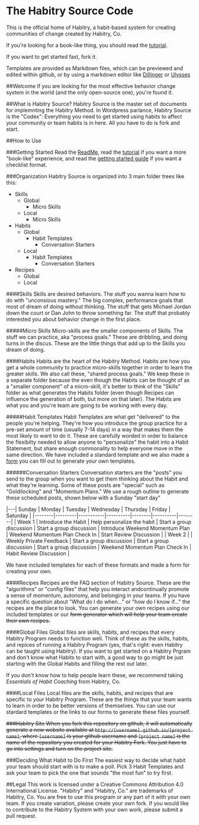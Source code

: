 # The Habitry Source Code
This is the official home of Habitry, a habit-based system for creating communities of change created by Habitry, Co. 

If you're looking for a book-like thing, you should read the [tutorial](http://github.com/habitry/habitry_source/blob/master/Habitry.md).

If you want to get started fast, fork it.

Templates are provided as Markdown files, which can be previewed and edited within github, or by using a markdown editor like [Dillinger](http://dillinger.io/) or [Ulysses](http://www.ulyssesapp.com)

##Welcome
If you are looking for the most effective behavior change system in the world (and the only open-source one), you're found it.

##What is Habitry Source?
Habitry Source is the master set of documents for implemnting the Habitry Method. In Wordpress parlance, Habitry Source is the "Codex": Everything you need to get started using habits to affect your community or team habits is in here. All you have to do is fork and start.

##How to Use

###Getting Started
Read the [ReadMe](/readme.md), read the [tutorial](http://github.com/habitry/habitry_source/blob/master/Habitry.md) if you want a more "book-like" experience, and read the [getting started guide]() if you want a checklist format.

###Organization
Habitry Source is organized into 3 main folder trees like this:

- Skills
	- Global
		- Micro Skills
	- Local
		- Micro Skills
- Habits
	- Global
		- Habit Templates
			- Conversation Starters
	- Local
		- Habit Templates
			- Conversation Starters
- Recipes
	- Global
	- Local
	

####Skills
Skills are desired behaviors. The stuff you wanna learn how to do with "unconsious mastery." The big complex, performance goals that most of dream of doing without thinking. The stuff that gets Michael Jordan down the court or Dan John to throw something far. The stuff that probably interested you about behavior change in the first place.

#####Micro Skills
Micro-skills are the smaller components of Skills. The stuff we can practice, aka "process goals." These are dribbling, and doing turns in the discus. These are the little things that add up to the Skills you dream of doing.

####Habits
Habits are the heart of the Habitry Method. Habits are how you get a whole community to practice micro-skills together in order to learn the greater skills. We also call these, "shared process goals." We keep these in a separate folder because the even though the Habits can be thought of as a "smaller component" of a micro-skill, it's better to think of the "Skills" folder as what generates the Habits folder (even though Recipes can influence the generation of both, but more on that later). The Habits are what you and you're team are going to be working with every day.

#####Habit Templates
Habit Templates are what get "delivered" to the people you're helping. They're how you introduce the group practice for a pre-set amount of time (usually 7-14 days) in a way that makes them the most likely to want to do it. These are carefully worded in order to balance the flexibilty needed to allow anyone to "personalize" the habit into a Habit Statement, but share enough commonality to help everyone move in the same direction. We have included a standard template and we also made a [form](https://habitry.typeform.com/to/tWaGnO) you can fill out to generate your own templates.

######Conversation Starters
Conversation starters are the "posts" you send to the group when you want to get them thinking about the Habit and what they're learning. Some of these posts are "special" such as "Goldilocking" and "Momentum Plans." We use a rough outline to generate these scheduled posts, shown below with a Sunday "start day"


|---| Sunday | Monday | Tuesday | Wednesday | Thursday | Friday | Saturday |
|--------|---------|-----------|----------|--------|----------|--------|
| Week 1 | Introduce the Habit | Help personalize the habit | Start a group discussion | Start a group discussion | Introduce Weekend Momentum Plan | Weekend Momentum Plan Check In | Start Review Discussion |
| Week 2 |     | Weekly Private Feedback | Start a group discussion | Start a group discussion | Start a group discussion | Weekend Momentum Plan Check In | Habit Review Discussion |

We have included templates for each of these formats and made a form for creating your own.

####Recipes
Recipes are the FAQ section of Habitry Source. These are the "algorithms" or "config files" that help you interact andcontinually  promote a sense of momentum, autonomy, and belonging in your teams. If you have a specific question about "What do I do when..." or "how do I know if..." the recipes are the place to look. You can generate your own recipes using our included templates or our ~~form generator which will help your team create their own recipes.~~

####Global Files
Global files are skills, habits, and recipes that every Habitry Program needs to function well. Think of these as the skills, habits, and repices of running a Habitry Program (yes, that's right: even Habitry can be taught using Habitry). If you want to get started on a Habitry Prgram and don't know what Habits to start with, a good way to go might be just starting with the Global Habits and filling the rest out later.

If you don't know how to help people learn these, we recommend taking _Essentials of Habit Coaching_ from Habitry, Co.

####Local Files
Local files are the skills, habits, and recipes that are specific to _your_ Habitry Program. These are the things that your team wants to learn in order to be better versions of themselves. You can use our stardard templates or the links to our forms to generate these files yourself.

~~###Habitry Site
When you fork this repository on github, it will automatically generate a new website available at `http://[username].github.io/[project name]`, where `[username]` is your github username and `[project name]` is the name of the repository you created for your Habitry Fork. You just have to go into settings and turn on the project site.~~

###Deciding What Habit to Do First
The easiest way to decide what habit your team should start with is to make a poll. Pick 3 Habit Templates and ask your team to pick the one that sounds "the most fun" to try first. 


##Legal
This work is licensed under a Creative Commons Attribution 4.0 International License. "Habitry" and "Habitry, Co." are trademarks of Habitry, Co. You are free to use this program or any part of it with your own team. If you create variation, please create your own fork. If you would like to contribute to the Habitry System with your own work, please submit a pull request.

